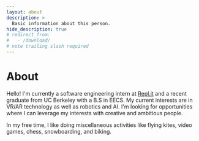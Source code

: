 ```yaml
---
layout: about
description: >
  Basic information about this person.
hide_description: true
# redirect_from:
#   - /download/
# note trailing slash required
---
```


# About

Hello! I'm currently a software engineering intern at [Repl.it](https://repl.it/) and a recent graduate from UC Berkeley with a B.S in EECS. My current interests are in VR/AR technology as well as robotics and AI. I'm looking for opportunities where I can leverage my interests with creative and ambitious people.

In my free time, I like doing miscellaneous activities like flying kites, video games, chess, snowboarding, and biking.
